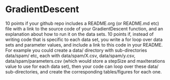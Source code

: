 # GradientDescent



10 points if your github repo includes a README.org (or README.md etc) file with a link to the source code of your GradientDescent function, and an explanation about how to run it on the data sets.
10 points if, instead of writing code that is specific to each data set, you write a for loop over data sets and parameter values, and include a link to this code in your README. For example you could create a data/ directory with sub-directories data/spam/ etc, each with data/spam/X.csv, data/spam/y.csv, data/spam/parameters.csv (which would store a stepSize and maxIterations value to use for each data set), then your code can loop over these data/ sub-directories, and create the corresponding tables/figures for each one.
